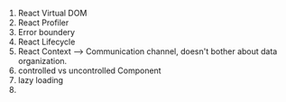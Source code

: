 
1. React Virtual DOM
2. React Profiler
3. Error boundery
4. React Lifecycle
5. React Context --> Communication channel, doesn't bother about data organization.
6. controlled vs uncontrolled Component
7. lazy loading
8. 
